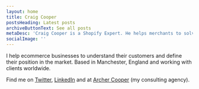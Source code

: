 ```yaml
---
layout: home
title: Craig Cooper
postsHeading: Latest posts
archiveButtonText: See all posts
metaDesc: 'Craig Cooper is a Shopify Expert. He helps merchants to solve Shopify problems.'
socialImage: ''
---
```


I help ecommerce businesses to understand their customers and define their position in the market. Based in Manchester, England and working with clients worldwide.

Find me on [Twitter](https://twitter.com/craigcooperxyz), [LinkedIn](https://www.linkedin.com/in/craigcooperxyz/) and at [Archer Cooper](htttps://www.archercooper.co.uk) (my consulting agency).
